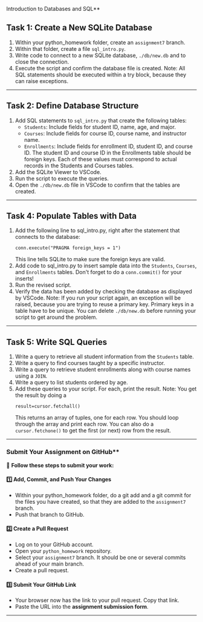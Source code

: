 Introduction to Databases and SQL**


## **Task 1: Create a New SQLite Database**
1. Within your python_homework folder, create an `assignment7` branch.
2. Within that folder, create a file `sql_intro.py`.
2. Write code to connect to a new SQLite database, `./db/new.db` and to close the connection.
3. Execute the script and confirm the database file is created.  Note: All SQL statements should be executed within a try block, because they can raise exceptions.

---

## **Task 2: Define Database Structure**
1. Add SQL statements to `sql_intro.py` that create the following tables:
   - `Students`: Include fields for student ID, name, age, and major.
   - `Courses`: Include fields for course ID, course name, and instructor name.
   - `Enrollments`: Include fields for enrollment ID, student ID, and course ID.
   The student ID and course ID in the Enrollments table should be foreign keys.  Each of these values must correspond to actual records in the Students and Courses tables.
2. Add the SQLite Viewer to VSCode.
3. Run the script to execute the queries.
4. Open the `./db/new.db` file in VSCode to confirm that the tables are created.

---

## **Task 4: Populate Tables with Data**
1. Add the following line to sql_intro.py, right after the statement that connects to the database:
   ```
   conn.execute("PRAGMA foreign_keys = 1")
   ```
   This line tells SQLite to make sure the foreign keys are valid.
2. Add code to sql_intro.py to insert sample data into the `Students`, `Courses`, and `Enrollments` tables.  Don't forget to do a `conn.commit()` for your inserts!
2. Run the revised script.
3. Verify the data has been added by checking the database as displayed by VSCode.  Note: If you run your script again, an exception will be raised, because you are trying to reuse a primary key.  Primary keys in a table have to be unique.  You can delete `./db/new.db` before running your script to get around the problem.

---

## **Task 5: Write SQL Queries**
1. Write a query to retrieve all student information from the `Students` table.
2. Write a query to find courses taught by a specific instructor.
3. Write a query to retrieve student enrollments along with course names using a `JOIN`.
4. Write a query to list students ordered by age.
5. Add these queries to your script.  For each, print the result.  Note: You get the result by doing a
   ```
   result=cursor.fetchall()
   ```
   This returns an array of tuples, one for each row.  You should loop through the array and print each row.  You can also do a `cursor.fetchone()` to get the first (or next) row from the result.

---

### Submit Your Assignment on GitHub**  

📌 **Follow these steps to submit your work:**  

#### **1️⃣ Add, Commit, and Push Your Changes**  
- Within your python_homework folder, do a git add and a git commit for the files you have created, so that they are added to the `assignment7` branch.
- Push that branch to GitHub. 

#### **2️⃣ Create a Pull Request**  
- Log on to your GitHub account.
- Open your `python_homework` repository.
- Select your `assignment7` branch.  It should be one or several commits ahead of your main branch.
- Create a pull request.

#### **3️⃣ Submit Your GitHub Link**  
- Your browser now has the link to your pull request.  Copy that link. 
- Paste the URL into the **assignment submission form**. 

---


